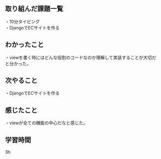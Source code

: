 ## 取り組んだ課題一覧
・10分タイピング
<br>・DjangoでECサイトを作る
## わかったこと
・viewを書く時にはどんな役割のコードなのか理解して実装することが大切だと分かった。
## 次やること
・DjangoでECサイトを作る

## 感じたこと
・viewが全ての機能の中心だなと感じた。
## 学習時間
3h
